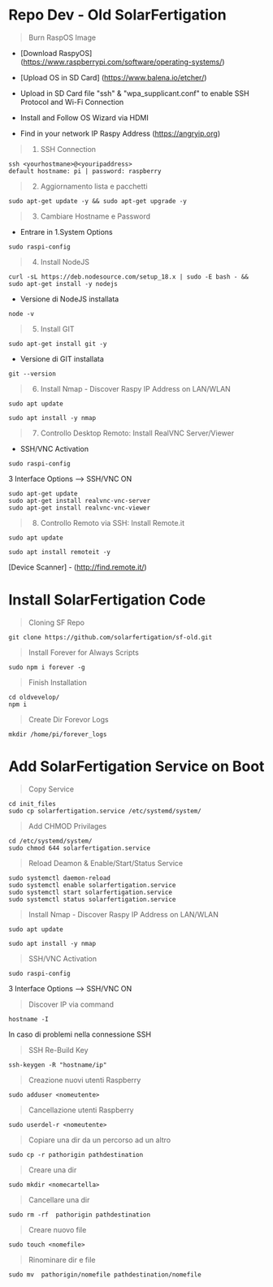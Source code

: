 # Repo Dev - Old SolarFertigation 

> Burn RaspOS Image
- [Download RaspyOS] (https://www.raspberrypi.com/software/operating-systems/)
- [Upload OS in SD Card] (https://www.balena.io/etcher/)

- Upload in SD Card file "ssh" & "wpa_supplicant.conf" to enable SSH Protocol and Wi-Fi Connection
- Install and Follow OS Wizard via HDMI
- Find in your network IP Raspy Address (https://angryip.org)

> 1. SSH Connection
```
ssh <yourhostmane>@<youripaddress>
default hostname: pi | password: raspberry
```
> 2. Aggiornamento lista e pacchetti 
```
sudo apt-get update -y && sudo apt-get upgrade -y
```
> 3. Cambiare Hostname e Password
- Entrare in 1.System Options 
```
sudo raspi-config
```
> 4. Install NodeJS
```
curl -sL https://deb.nodesource.com/setup_18.x | sudo -E bash - && sudo apt-get install -y nodejs
```
- Versione di NodeJS installata
```
node -v
```
> 5. Install GIT
```
sudo apt-get install git -y
```
- Versione di GIT installata
```
git --version
```
> 6. Install Nmap - Discover Raspy IP Address on LAN/WLAN
```
sudo apt update
```
```
sudo apt install -y nmap
```
> 7. Controllo Desktop Remoto: Install RealVNC Server/Viewer
- SSH/VNC Activation
```
sudo raspi-config
```
3 Interface Options --> SSH/VNC ON
```
sudo apt-get update
sudo apt-get install realvnc-vnc-server
sudo apt-get install realvnc-vnc-viewer
```
> 8. Controllo Remoto via SSH: Install Remote.it
```
sudo apt update
```
```
sudo apt install remoteit -y
```
[Device Scanner] - (http://find.remote.it/)


# Install SolarFertigation Code
> Cloning SF Repo
```
git clone https://github.com/solarfertigation/sf-old.git
```
> Install Forever for Always Scripts
```
sudo npm i forever -g
```
> Finish Installation
```
cd oldvevelop/
npm i
```
> Create Dir Forevor Logs
```
mkdir /home/pi/forever_logs
```

# Add SolarFertigation Service on Boot 
> Copy Service
```
cd init_files
sudo cp solarfertigation.service /etc/systemd/system/
```
> Add CHMOD Privilages
```
cd /etc/systemd/system/
sudo chmod 644 solarfertigation.service
```
> Reload Deamon & Enable/Start/Status Service
```
sudo systemctl daemon-reload
sudo systemctl enable solarfertigation.service
sudo systemctl start solarfertigation.service
sudo systemctl status solarfertigation.service
```



> Install Nmap - Discover Raspy IP Address on LAN/WLAN
```
sudo apt update
```
```
sudo apt install -y nmap
```

> SSH/VNC Activation
```
sudo raspi-config
```
3 Interface Options --> SSH/VNC ON

> Discover IP via command 
```
hostname -I
```

In caso di problemi nella connessione SSH
> SSH Re-Build Key
```
ssh-keygen -R "hostname/ip"
```

> Creazione nuovi utenti Raspberry
```
sudo adduser <nomeutente>
```
> Cancellazione utenti Raspberry
```
sudo userdel-r <nomeutente>
```

> Copiare una dir da un percorso ad un altro 
```
sudo cp -r pathorigin pathdestination 
```
> Creare una dir 
```
sudo mkdir <nomecartella>
```
> Cancellare una dir 
```
sudo rm -rf  pathorigin pathdestination 
```
> Creare nuovo file  
```
sudo touch <nomefile>
```
> Rinominare dir e file
```
sudo mv  pathorigin/nomefile pathdestination/nomefile
```